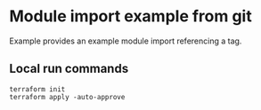 # Module import example from git
Example provides an example module import referencing a tag.

## Local run commands

```
terraform init
terraform apply -auto-approve
```
